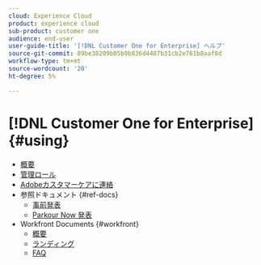 ```yaml
---
cloud: Experience Cloud
product: experience cloud
sub-product: customer one
audience: end-user
user-guide-title: '[!DNL Customer One for Enterprise] ヘルプ'
source-git-commit: 89be38209b05b9b836d4487b31cb2e761b8aaf8d
workflow-type: tm+mt
source-wordcount: '20'
ht-degree: 5%

---
```



# [!DNL Customer One for Enterprise] {#using}

+ [概要](home.md)
+ [管理ロール](admin-roles.md)
+ [Adobeカスタマーケアに連絡](customer-care.md)
+ 参照ドキュメント {#ref-docs}
   + [事前発表](intro-customer-support.md)
   + [Parkour Now 発表](parkour-now.md)
+ Workfront Documents {#workfront}
   + [概要](overview.md)
   + [ランディング](landing.md)
   + [FAQ](faq.md)
